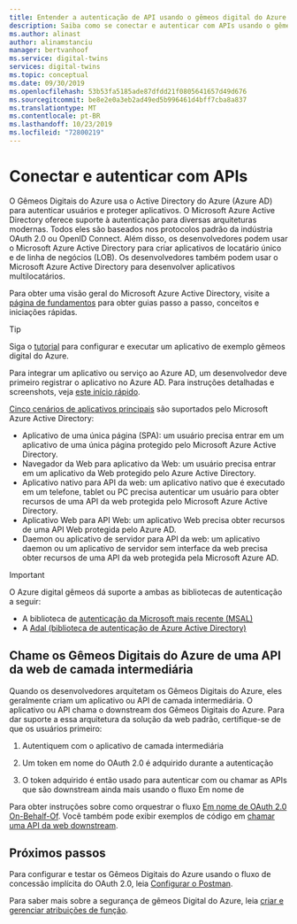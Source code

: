```yaml
---
title: Entender a autenticação de API usando o gêmeos digital do Azure | Microsoft Docs
description: Saiba como se conectar e autenticar com APIs usando o gêmeos digital do Azure.
ms.author: alinast
author: alinamstanciu
manager: bertvanhoof
ms.service: digital-twins
services: digital-twins
ms.topic: conceptual
ms.date: 09/30/2019
ms.openlocfilehash: 53b53fa5185ade87dfdd21f0805641657d49d676
ms.sourcegitcommit: be8e2e0a3eb2ad49ed5b996461d4bff7cba8a837
ms.translationtype: MT
ms.contentlocale: pt-BR
ms.lasthandoff: 10/23/2019
ms.locfileid: "72800219"
---
```

# <a name="connect-to-and-authenticate-with-apis"></a>Conectar e autenticar com APIs

O Gêmeos Digitais do Azure usa o Active Directory do Azure (Azure AD) para autenticar usuários e proteger aplicativos. O Microsoft Azure Active Directory oferece suporte à autenticação para diversas arquiteturas modernas. Todos eles são baseados nos protocolos padrão da indústria OAuth 2.0 ou OpenID Connect. Além disso, os desenvolvedores podem usar o Microsoft Azure Active Directory para criar aplicativos de locatário único e de linha de negócios (LOB). Os desenvolvedores também podem usar o  Microsoft Azure Active Directory para desenvolver aplicativos multilocatários.

Para obter uma visão geral do Microsoft Azure Active Directory, visite a [página de fundamentos](https://docs.microsoft.com/azure/active-directory/fundamentals/) para obter guias passo a passo, conceitos e iniciações rápidas.

> [!TIP]
> Siga o [tutorial](tutorial-facilities-setup.md) para configurar e executar um aplicativo de exemplo gêmeos digital do Azure.

Para integrar um aplicativo ou serviço ao Azure AD, um desenvolvedor deve primeiro registrar o aplicativo no Azure AD. Para instruções detalhadas e screenshots, veja [este início rápido](../active-directory/develop/quickstart-register-app.md).

[Cinco cenários de aplicativos principais](../active-directory/develop/v2-app-types.md) são suportados pelo Microsoft Azure Active Directory:

* Aplicativo de uma única página (SPA): um usuário precisa entrar em um aplicativo de uma única página protegido pelo Microsoft Azure Active Directory.
* Navegador da Web para aplicativo da Web: um usuário precisa entrar em um aplicativo da Web protegido pelo Azure Active Directory.
* Aplicativo nativo para API da web: um aplicativo nativo que é executado em um telefone, tablet ou PC precisa autenticar um usuário para obter recursos de uma API da web protegida pelo Microsoft Azure Active Directory.
* Aplicativo Web para API Web: um aplicativo Web precisa obter recursos de uma API Web protegida pelo Azure AD.
* Daemon ou aplicativo de servidor para API da web: um aplicativo daemon ou um aplicativo de servidor sem interface da web precisa obter recursos de uma API da web protegida pela Microsoft Azure AD.

> [!IMPORTANT]
> O Azure digital gêmeos dá suporte a ambas as bibliotecas de autenticação a seguir:
> * A biblioteca de [autenticação da Microsoft mais recente (MSAL)](https://docs.microsoft.com/azure/active-directory/develop/msal-overview)
> * A [Adal (biblioteca de autenticação de Azure Active Directory)](https://docs.microsoft.com/azure/active-directory/develop/active-directory-authentication-libraries)

## <a name="call-digital-twins-from-a-middle-tier-web-api"></a>Chame os Gêmeos Digitais do Azure de uma API da web de camada intermediária

Quando os desenvolvedores arquitetam os Gêmeos Digitais do Azure, eles geralmente criam um aplicativo ou API de camada intermediária. O aplicativo ou API chama o downstream dos Gêmeos Digitais do Azure. Para dar suporte a essa arquitetura da solução da web padrão, certifique-se de que os usuários primeiro:

1. Autentiquem com o aplicativo de camada intermediária

1. Um token em nome do OAuth 2.0 é adquirido durante a autenticação

1. O token adquirido é então usado para autenticar com ou chamar as APIs que são downstream ainda mais usando o fluxo Em nome de

Para obter instruções sobre como orquestrar o fluxo [Em nome de OAuth 2.0 On-Behalf-Of](https://docs.microsoft.com/azure/active-directory/develop/v2-oauth2-on-behalf-of-flow). Você também pode exibir exemplos de código em [chamar uma API da web downstream](https://github.com/Azure-Samples/active-directory-dotnet-webapi-onbehalfof).

## <a name="next-steps"></a>Próximos passos

Para configurar e testar os Gêmeos Digitais do Azure usando o fluxo de concessão implícita do OAuth 2.0, leia [Configurar o Postman](./how-to-configure-postman.md).

Para saber mais sobre a segurança de gêmeos Digital do Azure, leia [criar e gerenciar atribuições de função](./security-create-manage-role-assignments.md).